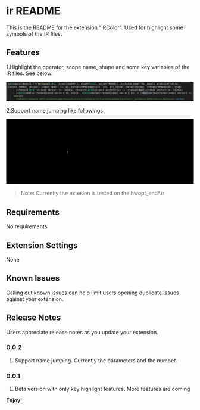 # ir README

This is the README for the extension "IRColor". Used for highlight some symbols of the IR files.

## Features

1.Highlight the operator, scope name, shape and some key variables of the IR files. See below:

![example](images/highlight_feature.png)

2.Support name jumping like followings

![example](images/ircolor.gif)

> Note: Currently the extesion is tested on the hwopt_end*.ir

## Requirements

No requirements

## Extension Settings

None

## Known Issues

Calling out known issues can help limit users opening duplicate issues against your extension.

## Release Notes

Users appreciate release notes as you update your extension.

### 0.0.2

1. Support name jumping. Currently the parameters and the number.

### 0.0.1

1. Beta version with only key highlight features. More features are coming

**Enjoy!**

